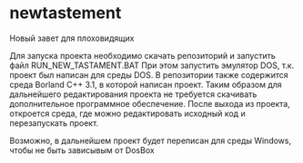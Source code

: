 # newtastement
Новый завет для плоховидящих

Для запуска проекта необходимо скачать репозиторий и запустить файл RUN_NEW_TASTAMENT.BAT
При этом запустить эмулятор DOS, т.к. проект был написан для среды DOS.
В репозитории также содержится среда Borland C++ 3.1, в которой написан проект.
Таким образом для дальнейшего редактирования проекта не требуется скачивать дополнительное 
программное обеспечение.
После выхода из проекта, откроется среда, где можно редактировать исходный код
и перезапускать проект.

Возможно, в дальнейшем проект будет переписан для среды Windows, чтобы не быть зависывым от DosBox
